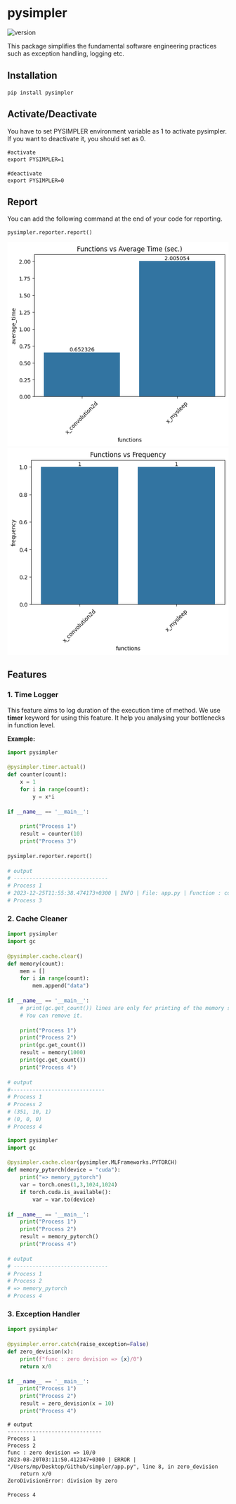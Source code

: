 # pysimpler

![version](https://img.shields.io/badge/version-0.0.6-blue)

This package simplifies the fundamental software engineering practices such as exception handling, logging etc. 


## Installation

```
pip install pysimpler
```

## Activate/Deactivate

You have to set PYSIMPLER environment variable as 1 to activate pysimpler. If you want to deactivate it, you should set as 0.

```
#activate
export PYSIMPLER=1

#deactivate
export PYSIMPLER=0
```
##  Report

You can add the following command at the end of your code for reporting.

```python
pysimpler.reporter.report()
```


<img src="assets/function_average_time-min.png" width="600"  />  <img src="assets/function_frequency-min.png" width="600"  />


## Features

### 1. Time Logger


This feature aims to log duration of the execution time of method. We use **timer** keyword for using this feature. It help you analysing your bottlenecks in function level.


**Example:**

```python
import pysimpler

@pysimpler.timer.actual()
def counter(count):
    x = 1
    for i in range(count):
        y = x*i

if __name__ == '__main__':

    print("Process 1")
    result = counter(10)
    print("Process 3")

pysimpler.reporter.report()

# output
# ------------------------------
# Process 1
# 2023-12-25T11:55:38.474173+0300 | INFO | File: app.py | Function : counter | Duration : 0.0005151670000032027 sec
# Process 3
```



### 2. Cache Cleaner


```python
import pysimpler
import gc

@pysimpler.cache.clear()
def memory(count):
    mem = []
    for i in range(count):
        mem.append("data")

if __name__ == '__main__':
    # print(gc.get_count()) lines are only for printing of the memory state. 
    # You can remove it.

    print("Process 1")
    print("Process 2")
    print(gc.get_count()) 
    result = memory(1000)
    print(gc.get_count())
    print("Process 4")

# output
#------------------------------
# Process 1
# Process 2
# (351, 10, 1)
# (0, 0, 0)
# Process 4
```




```python
import pysimpler
import gc

@pysimpler.cache.clear(pysimpler.MLFrameworks.PYTORCH)
def memory_pytorch(device = "cuda"):
    print("=> memory_pytorch")
    var = torch.ones(1,3,1024,1024)
    if torch.cuda.is_available():
        var = var.to(device)

if __name__ == '__main__':
    print("Process 1")
    print("Process 2")
    result = memory_pytorch()
    print("Process 4")

# output
# ------------------------------
# Process 1
# Process 2
# => memory_pytorch
# Process 4
```


### 3. Exception Handler


```python
import pysimpler

@pysimpler.error.catch(raise_exception=False)
def zero_devision(x):
    print(f"func : zero devision => {x}/0")
    return x/0

if __name__ == '__main__':
    print("Process 1")
    print("Process 2")
    result = zero_devision(x = 10)
    print("Process 4")
```
```
# output
------------------------------
Process 1
Process 2
func : zero devision => 10/0
2023-08-20T03:11:50.412347+0300 | ERROR |  "/Users/mp/Desktop/Github/simpler/app.py", line 8, in zero_devision
    return x/0
ZeroDivisionError: division by zero

Process 4
```
